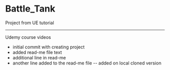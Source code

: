 # Battle_Tank
Project from UE tutorial

***
Udemy course videos

* initial commit with creating project
* added read-me file text
* additional line in read-me
* another line added to the read-me file -- added on local cloned version

